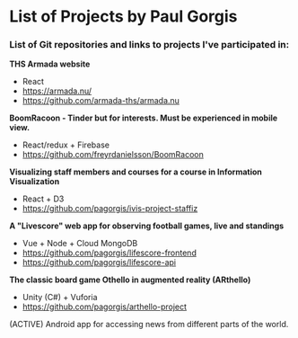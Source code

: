 # List of Projects by Paul Gorgis
### List of Git repositories and links to projects I've participated in:

**THS Armada website**
- React
- https://armada.nu/
- https://github.com/armada-ths/armada.nu

**BoomRacoon - Tinder but for interests. Must be experienced in mobile view.**
- React/redux + Firebase
- https://github.com/freyrdanielsson/BoomRacoon

**Visualizing staff members and courses for a course in Information Visualization**
- React + D3
- https://github.com/pagorgis/ivis-project-staffiz

**A "Livescore" web app for observing football games, live and standings**
- Vue + Node + Cloud MongoDB
- https://github.com/pagorgis/lifescore-frontend
- https://github.com/pagorgis/lifescore-api

**The classic board game Othello in augmented reality (ARthello)**
- Unity (C#) + Vuforia
- https://github.com/pagorgis/arthello-project

(ACTIVE) Android app for accessing news from different parts of the world.
